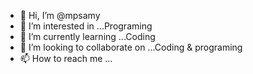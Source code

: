 - 👋 Hi, I’m @mpsamy
- 👀 I’m interested in ...Programing
- 🌱 I’m currently learning ...Coding
- 💞️ I’m looking to collaborate on ...Coding & programing
- 📫 How to reach me ...

<!---
mpsamy/mpsamy is a ✨ special ✨ repository because its `README.md` (this file) appears on your GitHub profile.
You can click the Preview link to take a look at your changes.
--->
